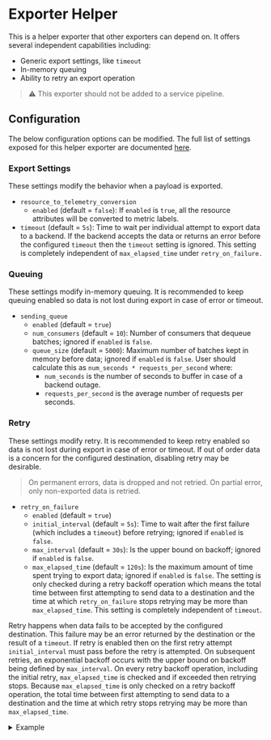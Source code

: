 # Exporter Helper

This is a helper exporter that other exporters can depend on. It offers several
independent capabilities including:

- Generic export settings, like `timeout`
- In-memory queuing
- Ability to retry an export operation

> :warning: This exporter should not be added to a service pipeline.

## Configuration

The below configuration options can be modified. The full list of settings
exposed for this helper exporter are documented [here](factory.go).

### Export Settings

These settings modify the behavior when a payload is exported.

- `resource_to_telemetry_conversion`
  - `enabled` (default = `false`): If `enabled` is `true`, all the resource
    attributes will be converted to metric labels.
- `timeout` (default = `5s`): Time to wait per individual attempt to export data
  to a backend. If the backend accepts the data or returns an error before the
  configured `timeout` then the `timeout` setting is ignored. This setting is
  completely independent of `max_elapsed_time` under `retry_on_failure.`

### Queuing

These settings modify in-memory queuing. It is recommended to keep queuing
enabled so data is not lost during export in case of error or timeout.

- `sending_queue`
  - `enabled` (default = `true`)
  - `num_consumers` (default = `10`): Number of consumers that dequeue batches;
    ignored if `enabled` is `false`.
  - `queue_size` (default = `5000`): Maximum number of batches kept in memory
    before data; ignored if `enabled` is `false`.
  User should calculate this as `num_seconds * requests_per_second` where:
    - `num_seconds` is the number of seconds to buffer in case of a backend outage.
    - `requests_per_second` is the average number of requests per seconds.

### Retry

These settings modify retry. It is recommended to keep retry enabled so data is
not lost during export in case of error or timeout. If out of order data is a
concern for the configured destination, disabling retry may be desirable.

> On permanent errors, data is dropped and not retried. On partial error, only
> non-exported data is retried.

- `retry_on_failure`
  - `enabled` (default = `true`)
  - `initial_interval` (default = `5s`): Time to wait after the first failure
    (which includes a `timeout`) before retrying; ignored if `enabled` is
    `false`.
  - `max_interval` (default = `30s`): Is the upper bound on backoff; ignored if
    `enabled` is `false`.
  - `max_elapsed_time` (default = `120s`): Is the maximum amount of time spent
    trying to export data; ignored if `enabled` is `false`. The setting is only
    checked during a retry backoff operation which means the total time between
    first attempting to send data to a destination and the time at which
    `retry_on_failure` stops retrying may be more than `max_elapsed_time`. This
    setting is completely independent of `timeout`.

Retry happens when data fails to be accepted by the configured destination.
This failure may be an error returned by the destination or the result of a
`timeout`. If retry is enabled then on the first retry attempt
`initial_interval` must pass before the retry is attempted. On subsequent
retries, an exponential backoff occurs with the upper bound on backoff being
defined by `max_interval`. On every retry backoff operation, including the
initial retry, `max_elapsed_time` is checked and if exceeded then retrying
stops. Because `max_elapsed_time` is only checked on a retry backoff operation,
the total time between first attempting to send data to a destination and the
time at which retry stops retrying may be more than `max_elapsed_time`.

<details>
<summary>
Example
</summary>

For example, let's assume a configured destination is completely unavailable
for three minutes and that `max_elapsed_time` is changed to `30s`. For
demonstration purposes, let's use the `max_interval` for the backoff every
time.

- The first export request will `timeout` (total time = 5s)
- `max_elapsed_time` in `retry_on_failure` is checked and evaluates false
- `initial_interval` for `retry_on_failure` passes and then data is sent again
  (total time = 10s)
- The second export request will `timeout` (total time = 15s)
- `max_elapsed_time` in `retry_on_failure` is checked and evaluates false
- An exponential backoff occurs which can be a maximum of `max_interval`
  (assuming max, total time = 45s)
- The third export request will `timeout` (total time = 50s)
- `max_elapsed_time` in `retry_on_failure` is checked and evaluates to true;
  retry stops (total time is greater than `max_elapsed_time`)
</details>
